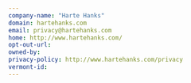 ```yaml
---
company-name: "Harte Hanks"
domain: hartehanks.com
email: privacy@hartehanks.com
home: http://www.hartehanks.com/
opt-out-url: 
owned-by: 
privacy-policy: http://www.hartehanks.com/privacy
vermont-id: 
---
```




